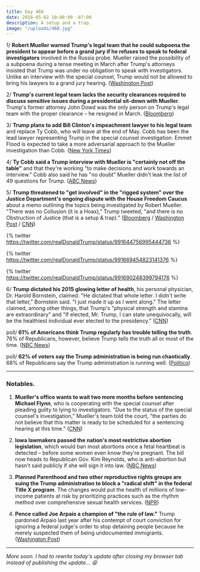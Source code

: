 ```yaml
---
title: Day 468
date: 2018-05-02 10:08:00 -07:00
description: A setup and a trap.
image: "/uploads/468.jpg"
---
```


1/ **Robert Mueller warned Trump's legal team that he could subpoena the president to appear before a grand jury if he refuses to speak to federal investigators** involved in the Russia probe. Mueller raised the possibility of a subpoena during a tense meeting in March after Trump's attorneys insisted that Trump was under no obligation to speak with investigators. Unlike an interview with the special counsel, Trump would not be allowed to bring his lawyers to a grand jury hearing. ([Washington Post](https://www.washingtonpost.com/politics/mueller-raised-possibility-of-presidential-subpoena-in-meeting-with-trumps-legal-team/2018/05/01/2bdec08e-4d51-11e8-af46-b1d6dc0d9bfe_story.html?utm_term=.37a657b7e0c9))

2/ **Trump's current legal team lacks the security clearances required to discuss sensitive issues during a presidential sit-down with Mueller**. Trump's former attorney John Dowd was the only person on Trump's legal team with the proper clearance – he resigned in March. ([Bloomberg](https://www.bloomberg.com/news/articles/2018-05-02/trump-lawyers-said-to-lack-security-clearance-amid-mueller-talks))

3/ **Trump plans to add Bill Clinton's impeachment lawyer to his legal team** and replace Ty Cobb, who will leave at the end of May. Cobb has been the lead lawyer representing Trump in the special counsel investigation. Emmet Flood is expected to take a more adversarial approach to the Mueller investigation than Cobb. ([New York Times](https://www.nytimes.com/2018/05/02/us/politics/emmet-flood-ty-cobb-white-house-lawyer-special-counsel.html))

4/ **Ty Cobb said a Trump interview with Mueller is "certainly not off the table"** and that they're working "to make decisions and work towards an interview." Cobb also said he has "no doubt" Mueller didn't leak the list of 49 questions for Trump. ([ABC News](http://abcnews.go.com/Politics/exclusive-ty-cobb-special-counsel-interview-trump-off/story?id=54878028))

5/ **Trump threatened to "get involved" in the "rigged system" over the Justice Department's ongoing dispute with the House Freedom Caucus** about a memo outlining the topics being investigated by Robert Mueller. "There was no Collusion (it is a Hoax)," Trump tweeted, "and there is no Obstruction of Justice (that is a setup & trap)." ([Bloomberg](https://www.bloomberg.com/news/articles/2018-05-02/trump-may-get-involved-in-house-republicans-rift-with-doj) / [Washington Post](https://www.washingtonpost.com/world/national-security/trump-calls-justice-department-rigged-threatens-action/2018/05/02/6a568608-4e19-11e8-b725-92c89fe3ca4c_story.html) / [CNN](https://www.cnn.com/2018/05/02/politics/donald-trump-justice-department/index.html))

{% twitter https://twitter.com/realDonaldTrump/status/991644756995444736 %}

{% twitter https://twitter.com/realDonaldTrump/status/991669454823141376 %}

{% twitter https://twitter.com/realDonaldTrump/status/991690248399794176 %}

6/ **Trump dictated his 2015 glowing letter of health**, his personal physician, Dr. Harold Bornstein, claimed. "He dictated that whole letter. I didn't write that letter," Bornstein said. "I just made it up as I went along." The letter claimed, among other things, that Trump's "physical strength and stamina are extraordinary" and "If elected, Mr. Trump, I can state unequivocally, will be the healthiest individual ever elected to the presidency." ([CNN](https://www.cnn.com/2018/05/01/politics/harold-bornstein-trump-letter/index.html))

poll/ **61% of Americans think Trump regularly has trouble telling the truth**. 76% of Republicans, however, believe Trump tells the truth all or most of the time. ([NBC News](https://www.nbcnews.com/politics/politics-news/poll-republicans-who-think-trump-untruthful-still-approve-him-n870521))

poll/ **62% of voters say the Trump administration is being run chaotically**. 68% of Republicans say the Trump administration is running well. ([Politico](https://www.politico.com/story/2018/05/02/trump-chaos-poll-563170))

---

### Notables.

1. **Mueller's office wants to wait two more months before sentencing Michael Flynn**, who is cooperating with the special counsel after pleading guilty to lying to investigators. "Due to the status of the special counsel's investigation," Mueller's team told the court, "the parties do not believe that this matter is ready to be scheduled for a sentencing hearing at this time." ([CNN](https://www.cnn.com/2018/05/01/politics/michael-flynn-sentencing/index.html))

2. **Iowa lawmakers passed the nation's most restrictive abortion legislation**, which would ban most abortions once a fetal heartbeat is detected – before some women even know they're pregnant. The bill now heads to Republican Gov. Kim Reynolds, who is anti-abortion but hasn't said publicly if she will sign it into law. ([NBC News](https://www.nbcnews.com/politics/politics-news/heartbeat-bill-iowa-lawmakers-pass-most-restrictive-abortion-legislation-n870686))

3. **Planned Parenthood and two other reproductive rights groups are suing the Trump administration to block a "radical shift" in the federal Title X program**. The changes would put the health of millions of low-income patients at risk by prioritizing practices such as the rhythm method over comprehensive sexual health services. ([NPR](https://www.npr.org/2018/05/02/604153496/planned-parenthood-sues-to-block-trumps-radical-shift-in-family-planning-program))

4. **Pence called Joe Arpaio a champion of "the rule of law."** Trump pardoned Arpaio last year after his contempt of court conviction for ignoring a federal judge's order to stop detaining people because he merely suspected them of being undocumented immigrants. ([Washington Post](https://www.washingtonpost.com/politics/a-champion-of-the-rule-of-law-pence-praises-pardoned-arizona-sheriff-joe-arpaio/2018/05/02/b8ae812c-4e0d-11e8-84a0-458a1aa9ac0a_story.html))

---

*More soon. I had to rewrite today's update after closing my browser tab instead of publishing the update... 😫*
